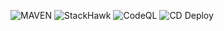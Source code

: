![MAVEN](https://github.com/72152AG/pipeline/actions/workflows/maven.yml/badge.svg)
![StackHawk](https://github.com/72152AG/pipeline/actions/workflows/stackhawk.yml/badge.svg)
![CodeQL](https://github.com/72152AG/pipeline/actions/workflows/codeql.yml/badge.svg)
![CD Deploy](https://github.com/72152AG/pipeline/actions/workflows/deploy.yml/badge.svg)
